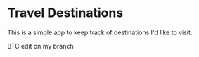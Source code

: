 # Travel Destinations

This is a simple app to keep track of destinations I'd like to visit.

BTC edit on my branch
